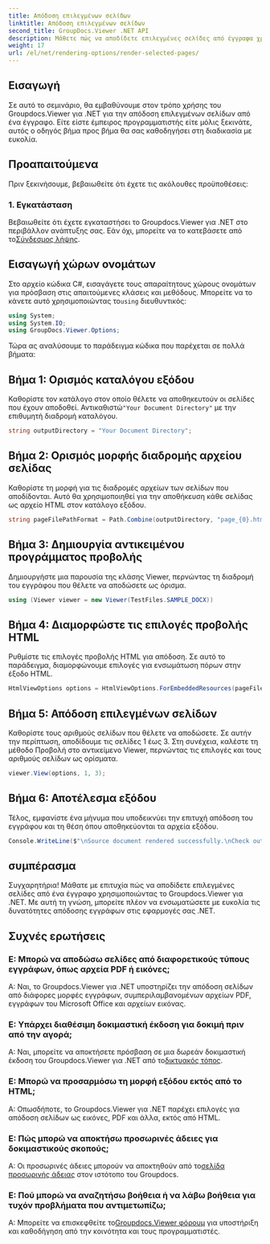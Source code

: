 ```yaml
---
title: Απόδοση επιλεγμένων σελίδων
linktitle: Απόδοση επιλεγμένων σελίδων
second_title: GroupDocs.Viewer .NET API
description: Μάθετε πώς να αποδίδετε επιλεγμένες σελίδες από έγγραφα χρησιμοποιώντας το Groupdocs.Viewer για .NET. Βήμα προς βήμα μάθημα με παραδείγματα κώδικα που περιλαμβάνονται.
weight: 17
url: /el/net/rendering-options/render-selected-pages/
---
```

## Εισαγωγή

Σε αυτό το σεμινάριο, θα εμβαθύνουμε στον τρόπο χρήσης του Groupdocs.Viewer για .NET για την απόδοση επιλεγμένων σελίδων από ένα έγγραφο. Είτε είστε έμπειρος προγραμματιστής είτε μόλις ξεκινάτε, αυτός ο οδηγός βήμα προς βήμα θα σας καθοδηγήσει στη διαδικασία με ευκολία.

## Προαπαιτούμενα

Πριν ξεκινήσουμε, βεβαιωθείτε ότι έχετε τις ακόλουθες προϋποθέσεις:

### 1. Εγκατάσταση

 Βεβαιωθείτε ότι έχετε εγκαταστήσει το Groupdocs.Viewer για .NET στο περιβάλλον ανάπτυξης σας. Εάν όχι, μπορείτε να το κατεβάσετε από το[Σύνδεσμος λήψης](https://releases.groupdocs.com/viewer/net/).

## Εισαγωγή χώρων ονομάτων

Στο αρχείο κώδικα C#, εισαγάγετε τους απαραίτητους χώρους ονομάτων για πρόσβαση στις απαιτούμενες κλάσεις και μεθόδους. Μπορείτε να το κάνετε αυτό χρησιμοποιώντας το`using` διευθυντικός:

```csharp
using System;
using System.IO;
using GroupDocs.Viewer.Options;
```

Τώρα ας αναλύσουμε το παράδειγμα κώδικα που παρέχεται σε πολλά βήματα:

## Βήμα 1: Ορισμός καταλόγου εξόδου

 Καθορίστε τον κατάλογο στον οποίο θέλετε να αποθηκευτούν οι σελίδες που έχουν αποδοθεί. Αντικαθιστώ`"Your Document Directory"` με την επιθυμητή διαδρομή καταλόγου.

```csharp
string outputDirectory = "Your Document Directory";
```

## Βήμα 2: Ορισμός μορφής διαδρομής αρχείου σελίδας

Καθορίστε τη μορφή για τις διαδρομές αρχείων των σελίδων που αποδίδονται. Αυτό θα χρησιμοποιηθεί για την αποθήκευση κάθε σελίδας ως αρχείο HTML στον κατάλογο εξόδου.

```csharp
string pageFilePathFormat = Path.Combine(outputDirectory, "page_{0}.html");
```

## Βήμα 3: Δημιουργία αντικειμένου προγράμματος προβολής

Δημιουργήστε μια παρουσία της κλάσης Viewer, περνώντας τη διαδρομή του εγγράφου που θέλετε να αποδώσετε ως όρισμα.

```csharp
using (Viewer viewer = new Viewer(TestFiles.SAMPLE_DOCX))
```

## Βήμα 4: Διαμορφώστε τις επιλογές προβολής HTML

Ρυθμίστε τις επιλογές προβολής HTML για απόδοση. Σε αυτό το παράδειγμα, διαμορφώνουμε επιλογές για ενσωμάτωση πόρων στην έξοδο HTML.

```csharp
HtmlViewOptions options = HtmlViewOptions.ForEmbeddedResources(pageFilePathFormat);
```

## Βήμα 5: Απόδοση επιλεγμένων σελίδων

Καθορίστε τους αριθμούς σελίδων που θέλετε να αποδώσετε. Σε αυτήν την περίπτωση, αποδίδουμε τις σελίδες 1 έως 3. Στη συνέχεια, καλέστε τη μέθοδο Προβολή στο αντικείμενο Viewer, περνώντας τις επιλογές και τους αριθμούς σελίδων ως ορίσματα.

```csharp
viewer.View(options, 1, 3);
```

## Βήμα 6: Αποτέλεσμα εξόδου

Τέλος, εμφανίστε ένα μήνυμα που υποδεικνύει την επιτυχή απόδοση του εγγράφου και τη θέση όπου αποθηκεύονται τα αρχεία εξόδου.

```csharp
Console.WriteLine($"\nSource document rendered successfully.\nCheck output in {outputDirectory}.");
```

## συμπέρασμα

Συγχαρητήρια! Μάθατε με επιτυχία πώς να αποδίδετε επιλεγμένες σελίδες από ένα έγγραφο χρησιμοποιώντας το Groupdocs.Viewer για .NET. Με αυτή τη γνώση, μπορείτε πλέον να ενσωματώσετε με ευκολία τις δυνατότητες απόδοσης εγγράφων στις εφαρμογές σας .NET.

## Συχνές ερωτήσεις

### Ε: Μπορώ να αποδώσω σελίδες από διαφορετικούς τύπους εγγράφων, όπως αρχεία PDF ή εικόνες;

Α: Ναι, το Groupdocs.Viewer για .NET υποστηρίζει την απόδοση σελίδων από διάφορες μορφές εγγράφων, συμπεριλαμβανομένων αρχείων PDF, εγγράφων του Microsoft Office και αρχείων εικόνας.

### Ε: Υπάρχει διαθέσιμη δοκιμαστική έκδοση για δοκιμή πριν από την αγορά;

 Α: Ναι, μπορείτε να αποκτήσετε πρόσβαση σε μια δωρεάν δοκιμαστική έκδοση του Groupdocs.Viewer για .NET από το[δικτυακός τόπος](https://releases.groupdocs.com/).

### Ε: Μπορώ να προσαρμόσω τη μορφή εξόδου εκτός από το HTML;

Α: Οπωσδήποτε, το Groupdocs.Viewer για .NET παρέχει επιλογές για απόδοση σελίδων ως εικόνες, PDF και άλλα, εκτός από HTML.

### Ε: Πώς μπορώ να αποκτήσω προσωρινές άδειες για δοκιμαστικούς σκοπούς;

Α: Οι προσωρινές άδειες μπορούν να αποκτηθούν από το[σελίδα προσωρινής άδειας](https://purchase.groupdocs.com/temporary-license/) στον ιστότοπο του Groupdocs.

### Ε: Πού μπορώ να αναζητήσω βοήθεια ή να λάβω βοήθεια για τυχόν προβλήματα που αντιμετωπίζω;

 Α: Μπορείτε να επισκεφθείτε το[Groupdocs.Viewer φόρουμ](https://forum.groupdocs.com/c/viewer/9) για υποστήριξη και καθοδήγηση από την κοινότητα και τους προγραμματιστές.